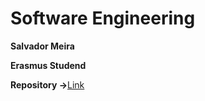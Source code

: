 <h1> Software Engineering </h1>

<b>
  <p>Salvador Meira</p>
  <p>Erasmus Studend</p>
</b>

<p><b>Repository -></b><a href="https://github.com/Sdacm?tab=repositories">Link</a></p>
